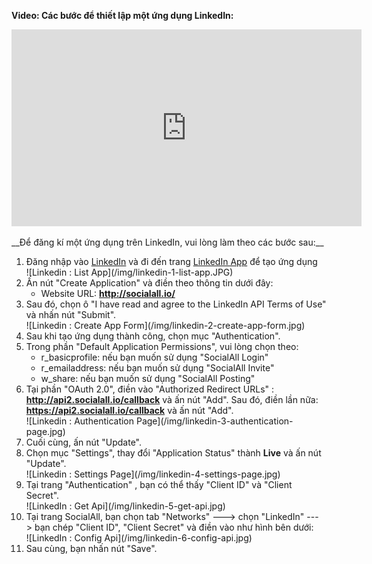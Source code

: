 __Video: Các bước để thiết lập một ứng dụng LinkedIn:__

<iframe width="560" height="315" src="https://www.youtube.com/embed/EUAFMKpAQZo" frameborder="0" allowfullscreen></iframe>
<br /><br />
__Để đăng kí một ứng dụng trên LinkedIn, vui lòng làm theo các bước sau:__

1. Đăng nhập vào [LinkedIn](https://www.linkedin.com/) và đi đến trang [LinkedIn App](https://www.linkedin.com/secure/developer) để tạo ứng dụng
    <div class="soclall-br"></div>
    ![Linkedin : List App](/img/linkedin-1-list-app.JPG)
    <div class="soclall-br"></div>
2. Ấn nút "Create Application" và điền theo thông tin dưới đây:
    * Website URL: __http://socialall.io/__
3. Sau đó, chọn ô "I have read and agree to the LinkedIn API Terms of Use" và nhấn nút "Submit".
    <div class="soclall-br"></div>
    ![Linkedin : Create App Form](/img/linkedin-2-create-app-form.jpg)
    <div class="soclall-br"></div>
4. Sau khi tạo ứng dụng thành công, chọn mục "Authentication".
5. Trong phần "Default Application Permissions", vui lòng chọn theo:
    * r_basicprofile: nếu bạn muốn sử dụng "SocialAll Login"
    * r_emailaddress: nếu bạn muốn sử dụng "SocialAll Invite"
    * w_share: nếu bạn muốn sử dụng "SocialAll Posting"
6. Tại phần "OAuth 2.0", điền vào "Authorized Redirect URLs" : __http://api2.socialall.io/callback__ và ấn nút "Add". Sau đó, điền lần nữa: __https://api2.socialall.io/callback__ và ấn nút "Add".
    <div class="soclall-br"></div>
    ![Linkedin : Authentication Page](/img/linkedin-3-authentication-page.jpg)
    <div class="soclall-br"></div>    
7. Cuối cùng, ấn nút "Update".
8. Chọn mục "Settings", thay đổi "Application Status" thành __Live__ và ấn nút "Update".
    <div class="soclall-br"></div>
    ![Linkedin : Settings Page](/img/linkedin-4-settings-page.jpg)
    <div class="soclall-br"></div>
9. Tại trang "Authentication" , bạn có thể thấy "Client ID" và "Client Secret".
    <div class="soclall-br"></div>
    ![LinkedIn : Get Api](/img/linkedin-5-get-api.jpg)
    <div class="soclall-br"></div>
10. Tại trang SocialAll, bạn chọn tab "Networks" ---> chọn "LinkedIn" ---> bạn chép "Client ID", "Client Secret" và điền vào như hình bên dưới:
    <div class="soclall-br"></div>
    ![LinkedIn : Config Api](/img/linkedin-6-config-api.jpg)
    <div class="soclall-br"></div>
11. Sau cùng, bạn nhấn nút "Save".